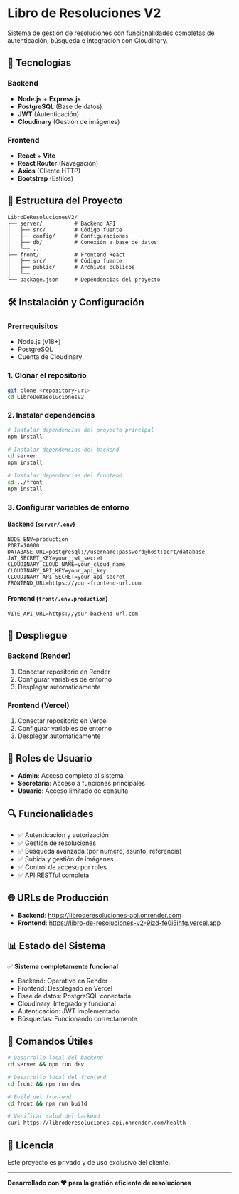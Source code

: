 # Libro de Resoluciones V2

Sistema de gestión de resoluciones con funcionalidades completas de autenticación, búsqueda e integración con Cloudinary.

## 🚀 Tecnologías

### Backend
- **Node.js** + **Express.js**
- **PostgreSQL** (Base de datos)
- **JWT** (Autenticación)
- **Cloudinary** (Gestión de imágenes)

### Frontend
- **React** + **Vite**
- **React Router** (Navegación)
- **Axios** (Cliente HTTP)
- **Bootstrap** (Estilos)

## 📁 Estructura del Proyecto

```
LibroDeResolucionesV2/
├── server/          # Backend API
│   ├── src/         # Código fuente
│   ├── config/      # Configuraciones
│   ├── db/          # Conexión a base de datos
│   └── ...
├── front/           # Frontend React
│   ├── src/         # Código fuente
│   ├── public/      # Archivos públicos
│   └── ...
└── package.json     # Dependencias del proyecto
```

## 🛠️ Instalación y Configuración

### Prerrequisitos
- Node.js (v18+)
- PostgreSQL
- Cuenta de Cloudinary

### 1. Clonar el repositorio
```bash
git clone <repository-url>
cd LibroDeResolucionesV2
```

### 2. Instalar dependencias
```bash
# Instalar dependencias del proyecto principal
npm install

# Instalar dependencias del backend
cd server
npm install

# Instalar dependencias del frontend
cd ../front
npm install
```

### 3. Configurar variables de entorno

#### Backend (`server/.env`)
```env
NODE_ENV=production
PORT=10000
DATABASE_URL=postgresql://username:password@host:port/database
JWT_SECRET_KEY=your_jwt_secret
CLOUDINARY_CLOUD_NAME=your_cloud_name
CLOUDINARY_API_KEY=your_api_key
CLOUDINARY_API_SECRET=your_api_secret
FRONTEND_URL=https://your-frontend-url.com
```

#### Frontend (`front/.env.production`)
```env
VITE_API_URL=https://your-backend-url.com
```

## 🚀 Despliegue

### Backend (Render)
1. Conectar repositorio en Render
2. Configurar variables de entorno
3. Desplegar automáticamente

### Frontend (Vercel)
1. Conectar repositorio en Vercel
2. Configurar variables de entorno
3. Desplegar automáticamente

## 👥 Roles de Usuario

- **Admin**: Acceso completo al sistema
- **Secretaria**: Acceso a funciones principales
- **Usuario**: Acceso limitado de consulta

## 🔍 Funcionalidades

- ✅ Autenticación y autorización
- ✅ Gestión de resoluciones
- ✅ Búsqueda avanzada (por número, asunto, referencia)
- ✅ Subida y gestión de imágenes
- ✅ Control de acceso por roles
- ✅ API RESTful completa

## 🌐 URLs de Producción

- **Backend**: https://libroderesoluciones-api.onrender.com
- **Frontend**: https://libro-de-resoluciones-v2-9izd-fe0i5ihfg.vercel.app

## 📊 Estado del Sistema

✅ **Sistema completamente funcional**
- Backend: Operativo en Render
- Frontend: Desplegado en Vercel
- Base de datos: PostgreSQL conectada
- Cloudinary: Integrado y funcional
- Autenticación: JWT implementado
- Búsquedas: Funcionando correctamente

## 🔧 Comandos Útiles

```bash
# Desarrollo local del backend
cd server && npm run dev

# Desarrollo local del frontend
cd front && npm run dev

# Build del frontend
cd front && npm run build

# Verificar salud del backend
curl https://libroderesoluciones-api.onrender.com/health
```

## 📝 Licencia

Este proyecto es privado y de uso exclusivo del cliente.

---

**Desarrollado con ❤️ para la gestión eficiente de resoluciones**
